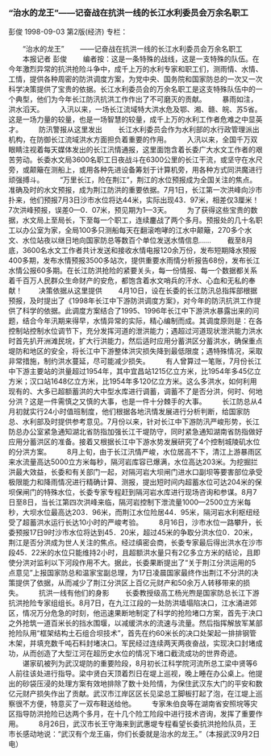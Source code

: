 ### “治水的龙王”——记奋战在抗洪一线的长江水利委员会万余名职工
彭俊
1998-09-03
第2版(经济)
专栏：

　　“治水的龙王”
　　——记奋战在抗洪一线的长江水利委员会万余名职工
　　本报记者  彭俊
　　编者按：这是一条特殊的战线，这是一支特殊的队伍。在今年激烈异常的抗洪抢险斗争中，成千上万的水利专家和职工们，测雨情、水情、工情，提供各种周密的防洪调度方案，为党中央、国务院和国家防总的一次又一次科学决策提供了宝贵的依据。长江水利委员会的万余名职工是这支特殊队伍中的一个典型，他们为今年长江防汛抗洪工作作出了不可磨灭的贡献。
　　暴雨如注，洪水滔天。
　　入汛以来，一场长江流域特大洪水危及鄂、湘、赣、皖、苏5省。这是一场力量的较量，也是一场智慧的较量，成千上万的水利工作者危难之中显英才。
　　防汛警报从这里发出
　　长江水利委员会作为水利部的水行政管理派出机构，在防御长江流域洪水方面担负着重要的作用。
　　入汛以来，全国千万双眼睛注视着每天媒体发出的长江汛情通报，这里面饱含着长委广大水文工作者的艰苦劳动。长委水文局3600名职工日夜战斗在6300公里的长江干流，或坚守在水尺旁，或颠簸在测船上，或用各种先进设备筹划于计算机旁，用各种方式同洪魔进行顽强搏斗。
　　“万里长江，险在荆江”，荆江的水位预报成为全国关注的焦点。准确及时的水文预报，成为荆江防洪的重要依据。7月1日，长江第一次洪峰向沙市扑来，他们预报7月3日沙市水位将达44米，实际出现43．97米，相差仅3厘米！7次洪峰预报，误差0—0．07米，预见期为1—3天。
　　为了获得这些宝贵的数据，水文局上至局长，下至每一个职工，连续鏖战了两个多月。预报处的几十名职工以办公室为家，全局100多只测船每天在翻滚咆哮的江水中颠簸，270多个水文、水位站夜以继日地向国家防总等数百个单位发送水情信息……
　　截至8月底，3600名水文工作者共计发送和接收水情电报120余万份，发布短期降水预报400多期，发布水情预报3500多站次，提供重要水雨情分析报告68份，发布长江水情公报60多期。在长江防洪抢险的紧要关头，每一份情报、每一个数据都关系着千百万人民群众生命财产的安危，都饱含着水文哨兵的汗水、心血和无私的奉献！
　　决策依据从这里提供
　　4月10日，设在长委的长江防汛总指挥部根据预报，及时提出了《1998年长江中下游防洪调度方案》，对今年的防汛抗洪工作提供了科学的依据。此调度方案结合了1995、1996年长江中下游洪水暴露出来的问题，结合今年汛期来得早，水情异常的实际，精心编制而成。其调度原则是：在各控制站控制水位调节下，充分发挥河道的泄洪能力；遇超过河道现状泄洪能力洪水时首先扒开洲滩民垸，扩大行洪能力，然后适时应用分蓄洪区分蓄洪水，确保重点堤防和地区的安全，将长江中下游整体洪灾损失降到最低限度；遇特殊情况，采取非常措施，制约洪水蔓延，尽可能减少损失。
　　有人曾算过一笔账，7月份长江中下游主要站的洪量超过1954年，其中宜昌站1215亿立方米，比1954年多45亿立方米；汉口站1648亿立方米，比1954年多120亿立方米。这么多洪水，如何利用现有的、大多已超额蓄洪的大中型水库进行调蓄，调蓄不了是否分洪，何时、何地分洪？这是一件需慎之又慎的大事，也是一件十分棘手的大事。
　　长江防总从4月初就实行24小时值班制度，他们根据各地汛情发展进行分析判断，给国家防总、水利部及时提供参考意见。7月份以来，针对长江中下游防汛严峻形势，长江防总办公室紧急通知湖北省防指加强长江干堤防守，同时紧急通知湖南省防指做好应用分蓄洪区的准备。接着又根据长江中下游水势发展研究了4个控制城陵矶水位的分洪方案。
　　8月上旬，由于长江汛情严峻，水位居高不下，清江上游暴雨区来水流量高达5000立方米每秒，隔河岩库容已爆满，水位高达203米。为挖掘拦洪最大效益，长委和有关部门一起，对隔河岩大坝闸门进水口副坝等要害部位承受极限能力和降雨情况进行精确计算、测报，提出短时间内超蓄水位可达204米的保坝保闸门的特殊水位，长委专家专程赶到隔河岩水库进行现场咨询和参谋。8月7日至8日，当长江第四次洪峰来临，隔河岩控制下泄流量1000—2500立方米每秒，大坝水位最高达203．96米，而荆江水位险居44．95米，隔河岩水利枢纽经受了超蓄洪水运行长达10小时的严峻考验。
　　8月16日，沙市水位一路攀升，长委预报17日9时沙市水位将达到45．20米，超过45米的争取分洪水位0．20米，荆江是否分洪成为世人关注的焦点。经过缜密会商，长委专家最后得出洪水在沙市段45．22米的水位只能维持2小时，且超额洪水量只有2亿多立方米的结论，且即使分洪对监利以下河段作用不大。据此，长委果断提出了“关于荆江分洪运用的5点意见”上报国家防总和温家宝副总理，为17日凌晨国家最终作出荆江不分洪的决策提供了依据，从而减少了荆江分洪区上百亿元财产和50余万人转移带来的损失。
　　抗洪一线有他们的身影
　　长委教授级高工杨光煦是国家防总长江下游抗洪抢险专家组组长。8月7日，在九江江段的一处防洪墙塌陷决口，江水涌进郊区，情况万分危急的时刻，他迅速果断地制定了科学的抢险堵口方案，首先于决口之外抢筑一道百米长的挡水围堰，以减缓洪水的流速与流量。然后指挥解放军某部抢险队用“框架结构土石组合坝技术”，首先在约60米长的决口处架起一排排钢管木架，并填充数千吨石料封堵决口。军民经过连续两天两夜奋战，实现决口封堵成功，从而创造了大型江河在超历史水位的情况下堵口截流成功的世界奇迹。
　　谌家矶被列为武汉堤防的重要险段，8月初长江科学院河流所总工梁中贤等6人前往该处进行指导。梁中贤白天顶着烈日在堤上巡视，晚上睡在办公桌上。他提出的砂袋压浸的处理方案有效地排除了数十处险情，为保住武汉东大门的平安和数亿元财产损失作出了贡献。武汉市江岸区区长见梁总工脚板打起了泡，在江堤上巡察很不方便，特意买了一双布鞋送给他。
　　专家朱伯良等在湖南省安照垸等灾区指导防洪抢险已达两个多月，在十几个险工险段中进行技术咨询，发挥了重要作用。
　　8月26日，武汉市长王守海来到武惠堤专程看望长委抗洪抢险队员，王市长感动地说：“武汉有个龙王庙，你们长委就是治水的龙王。”（本报武汉9月2日电）
